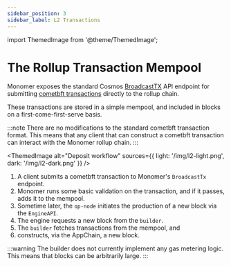 ```yaml
---
sidebar_position: 3
sidebar_label: L2 Transactions
---
```


import ThemedImage from '@theme/ThemedImage';

# The Rollup Transaction Mempool

Monomer exposes the standard Cosmos [BroadcastTX](https://docs.cosmos.network/api#tag/Service/operation/BroadcastTx) API endpoint for submitting [cometbft transactions](https://pkg.go.dev/github.com/cometbft/cometbft/types#Tx) directly to the rollup chain.

These transactions are stored in a simple mempool, and included in blocks on a first-come-first-serve basis.

:::note
There are no modifications to the standard cometbft transaction format. This means that any client that can construct a cometbft transaction can interact with the Monomer rollup chain.
:::

<ThemedImage
alt="Deposit workflow"
sources={{ light: '/img/l2-light.png', dark: '/img/l2-dark.png' }}
/>

1. A client submits a cometbft transaction to Monomer's `BroadcastTx` endpoint.
2. Monomer runs some basic validation on the transaction, and if it passes, adds it to the mempool.
3. Sometime later, the `op-node` initiates the production of a new block via the `EngineAPI`.
4. The engine requests a new block from the `builder`.
5. The `builder` fetches transactions from the mempool, and
6. constructs, via the AppChain, a new block.

:::warning
The builder does not currently implement any gas metering logic. This means that blocks can be arbitrarily large.
:::
